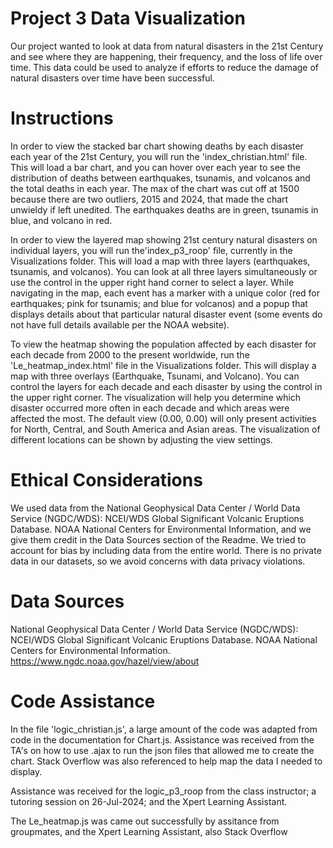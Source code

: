 # Project 3 Data Visualization
Our project wanted to look at data from natural disasters in the 21st Century and see where they are happening, their frequency, and the loss of life over time.  This data could be used to analyze if efforts to reduce the damage of natural disasters over time have been successful.
# Instructions
In order to view the stacked bar chart showing deaths by each disaster each year of the 21st Century, you will run the 'index_christian.html' file.  This will load a bar chart, and you can hover over each year to see the distribution of deaths between earthquakes, tsunamis, and volcanos and the total deaths in each year.  The max of the chart was cut off at 1500 because there are two outliers, 2015 and 2024, that made the chart unwieldy if left unedited.  The earthquakes deaths are in green, tsunamis in blue, and volcano in red.

In order to view the layered map showing 21st century natural disasters on individual layers, you will run the'index_p3_roop' file, currently in the Visualizations folder. This will load a map with three layers (earthquakes, tsunamis, and volcanos). You can look at all three layers simultaneously or use the control in the upper right hand corner to select a layer. While navigating in the map, each event has a marker with a unique color (red for earthquakes; pink for tsunamis; and blue for volcanos) and a popup that displays details about that particular natural disaster event (some events do not have full details available per the NOAA website). 

To view the heatmap showing the population affected by each disaster for each decade from 2000 to the present worldwide, run the 'Le_heatmap_index.html' file in the Visualizations folder. This will display a map with three overlays (Earthquake, Tsunami, and Volcano). You can control the layers for each decade and each disaster by using the control in the upper right corner. The visualization will help you determine which disaster occurred more often in each decade and which areas were affected the most. The default view (0.00, 0.00) will only present activities for North, Central, and South America and Asian areas. The visualization of different locations can be shown by adjusting the view settings.


# Ethical Considerations
We used data from the National Geophysical Data Center / World Data Service (NGDC/WDS): NCEI/WDS Global Significant Volcanic Eruptions Database. NOAA National Centers for Environmental Information, and we give them credit in the Data Sources section of the Readme.  We tried to account for bias by including data from the entire world.  There is no private data in our datasets, so we avoid concerns with data privacy violations.  


# Data Sources
National Geophysical Data Center / World Data Service (NGDC/WDS): NCEI/WDS Global Significant Volcanic Eruptions Database. NOAA National Centers for Environmental Information. https://www.ngdc.noaa.gov/hazel/view/about

# Code Assistance
In the file 'logic_christian.js', a large amount of the code was adapted from code in the documentation for Chart.js.  Assistance was received from the TA's on how to use .ajax to run the json files that allowed me to create the chart.  Stack Overflow was also referenced to help map the data I needed to display.

Assistance was received for the logic_p3_roop from the class instructor; a tutoring session on 26-Jul-2024; and the Xpert Learning Assistant.

The Le_heatmap.js was came out successfully by assitance from groupmates, and the Xpert Learning Assistant, also Stack Overflow




